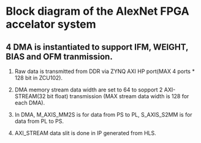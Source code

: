 # Block diagram of the AlexNet FPGA accelator system

## 4 DMA is instantiated to support IFM, WEIGHT, BIAS and OFM tranmission.
1. Raw data is transmitted from DDR via ZYNQ AXI HP port(MAX 4 ports * 128 bit in ZCU102).

2. DMA memory stream data width are set to 64 to sopport 2 AXI-STREAM(32 bit float) transmission (MAX stream data width is 128 for each DMA).

3. In DMA, M_AXIS_MM2S is for data from PS to PL, S_AXIS_S2MM is for data from PL to PS.

4. AXI_STREAM data slit is done in IP generated from HLS.

